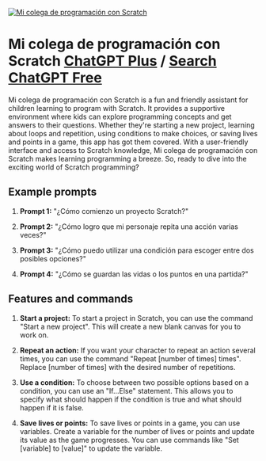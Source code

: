 
[![Mi colega de programación con Scratch](https://files.oaiusercontent.com/file-a5U6D49O1uzzh3mgZYA3EMTf?se=2123-10-16T11%3A29%3A17Z&sp=r&sv=2021-08-06&sr=b&rscc=max-age%3D31536000%2C%20immutable&rscd=attachment%3B%20filename%3D515f898d-916e-498b-9799-0fd5e1313e01.png&sig=W8zHqkvBC5/LMyTjhtvA5nYsrKy3fY5P2M4R2HRo4Jo%3D)](https://chat.openai.com/g/g-yzH19nzMu-mi-colega-de-programacion-con-scratch)

# Mi colega de programación con Scratch [ChatGPT Plus](https://chat.openai.com/g/g-yzH19nzMu-mi-colega-de-programacion-con-scratch) / [Search ChatGPT Free](https://gptcall.net/index.html#/?search=Mi%20colega%20de%20programaci%C3%B3n%20con%20Scratch)

Mi colega de programación con Scratch is a fun and friendly assistant for children learning to program with Scratch. It provides a supportive environment where kids can explore programming concepts and get answers to their questions. Whether they're starting a new project, learning about loops and repetition, using conditions to make choices, or saving lives and points in a game, this app has got them covered. With a user-friendly interface and access to Scratch knowledge, Mi colega de programación con Scratch makes learning programming a breeze. So, ready to dive into the exciting world of Scratch programming?

## Example prompts

1. **Prompt 1:** "¿Cómo comienzo un proyecto Scratch?"

2. **Prompt 2:** "¿Cómo logro que mi personaje repita una acción varias veces?"

3. **Prompt 3:** "¿Cómo puedo utilizar una condición para escoger entre dos posibles opciones?"

4. **Prompt 4:** "¿Cómo se guardan las vidas o los puntos en una partida?"

## Features and commands

1. **Start a project:** To start a project in Scratch, you can use the command "Start a new project". This will create a new blank canvas for you to work on.

2. **Repeat an action:** If you want your character to repeat an action several times, you can use the command "Repeat [number of times] times". Replace [number of times] with the desired number of repetitions.

3. **Use a condition:** To choose between two possible options based on a condition, you can use an "If...Else" statement. This allows you to specify what should happen if the condition is true and what should happen if it is false.

4. **Save lives or points:** To save lives or points in a game, you can use variables. Create a variable for the number of lives or points and update its value as the game progresses. You can use commands like "Set [variable] to [value]" to update the variable.


